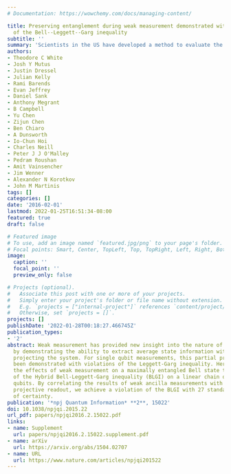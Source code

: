 ```yaml
---
# Documentation: https://wowchemy.com/docs/managing-content/

title: Preserving entanglement during weak measurement demonstrated with a violation
  of the Bell--Leggett--Garg inequality
subtitle: ''
summary: 'Scientists in the US have developed a method to evaluate the properties of complex quantum states without causing their destruction. A team at the University of California Santa Barbara led by John Martinis verified that the properties of entangled quantum states can be probed using weak measurements. By extracting only small parts of quantum information in a single measurement, weak measurements avoid the problem whereby quantum states are destroyed when the information contained in them is measured. Although this has been successfully demonstrated for single quantum states, it remained unclear if weak measurements were compatible with more complicated entangled systems. By implementing an experimental test that verifies with high accuracy the preservation of those entangled states in measurements, the researchers have made it possible to probe the properties of qubits in complex quantum computing schemes.'
authors:
- Theodore C White
- Josh Y Mutus
- Justin Dressel
- Julian Kelly
- Rami Barends
- Evan Jeffrey
- Daniel Sank
- Anthony Megrant
- B Campbell
- Yu Chen
- Zijun Chen
- Ben Chiaro
- A Dunsworth
- Io-Chun Hoi
- Charles Neill
- Peter J J O'Malley
- Pedram Roushan
- Amit Vainsencher
- Jim Wenner
- Alexander N Korotkov
- John M Martinis
tags: []
categories: []
date: '2016-02-01'
lastmod: 2022-01-25T16:51:34-08:00
featured: true
draft: false

# Featured image
# To use, add an image named `featured.jpg/png` to your page's folder.
# Focal points: Smart, Center, TopLeft, Top, TopRight, Left, Right, BottomLeft, Bottom, BottomRight.
image:
  caption: ''
  focal_point: ''
  preview_only: false

# Projects (optional).
#   Associate this post with one or more of your projects.
#   Simply enter your project's folder or file name without extension.
#   E.g. `projects = ["internal-project"]` references `content/project/deep-learning/index.md`.
#   Otherwise, set `projects = []`.
projects: []
publishDate: '2022-01-28T00:18:27.466745Z'
publication_types:
- '2'
abstract: Weak measurement has provided new insight into the nature of quantum measurement
  by demonstrating the ability to extract average state information without fully
  projecting the system. For single qubit measurements, this partial projection has
  been demonstrated with violations of the Leggett-Garg inequality. Here we investigate
  the effects of weak measurement on a maximally entangled Bell state through application
  of the Hybrid Bell-Leggett-Garg inequality (BLGI) on a linear chain of four transmon
  qubits. By correlating the results of weak ancilla measurements with subsequent
  projective readout, we achieve a violation of the BLGI with 27 standard deviations
  of certainty.
publication: '*npj Quantum Information* **2**, 15022'
doi: 10.1038/npjqi.2015.22
url_pdf: papers/npjqi2016.2.15022.pdf
links:
- name: Supplement
  url: papers/npjqi2016.2.15022.supplement.pdf
- name: arXiv
  url: https://arxiv.org/abs/1504.02707
- name: URL
  url: https://www.nature.com/articles/npjqi201522
---
```

